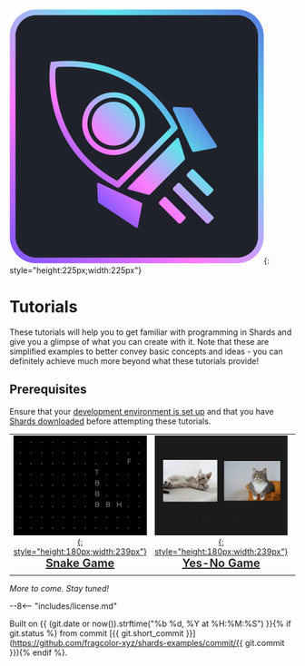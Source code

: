 ![](assets/GettingStartedLogo.png){: style="height:225px;width:225px"}

# Tutorials

These tutorials will help you to get familiar with programming in Shards and give you a glimpse of what you can create with it. Note that these are simplified examples to better convey basic concepts and ideas - you can definitely achieve much more beyond what these tutorials provide! 

## Prerequisites

Ensure that your [development environment is set up](https://docs.fragnova.com/contribute/getting-started/) and that you have [Shards downloaded](https://docs.fragnova.com/download/) before attempting these tutorials.

| | | |
| :----------: | :----------: |:----------: |
|[![](assets/snake-game.png){: style="height:180px;width:239px"}](./snake/) <br> <span style="font-weight:600;font-size:20px">[Snake Game](./snake/)</span> | [![](assets/yes-no-game.png){: style="height:180px;width:239px"}](./yes-no-game/)<br> <span style="font-weight:600;font-size:20px">[Yes-No Game](./yes-no-game/)</span> | [![](assets/glod-game.png){: style="height:180px;width:239px"}](./glod-game/)<br> <span style="font-weight:600;font-size:20px">[Glod Game](./glod-game/)</span> |
| | | |

*More to come. Stay tuned!*

--8<-- "includes/license.md"

Built on {{ (git.date or now()).strftime("%b %d, %Y at %H:%M:%S") }}{% if git.status %} from commit [{{ git.short_commit }}](https://github.com/fragcolor-xyz/shards-examples/commit/{{ git.commit }}){% endif %}.
